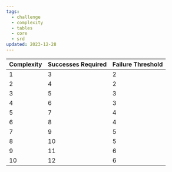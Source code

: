 ```yaml
---
tags:
  - challenge
  - complexity
  - tables
  - core
  - srd
updated: 2023-12-28
---
```

| Complexity | Successes Required | Failure Threshold |
| ---- | ---- | ---- |
| 1 | 3 | 2 |
| 2 | 4 | 2 |
| 3 | 5 | 3 |
| 4 | 6 | 3 |
| 5 | 7 | 4 |
| 6 | 8 | 4 |
| 7 | 9 | 5 |
| 8 | 10 | 5 |
| 9 | 11 | 6 |
| 10 | 12 | 6 |